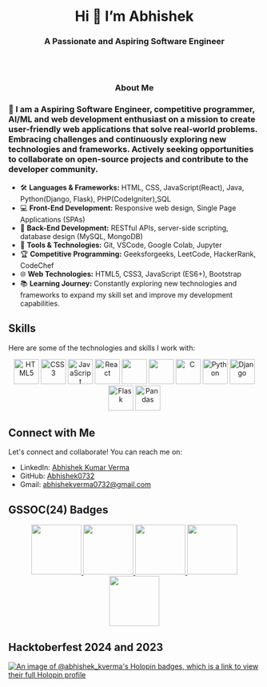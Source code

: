  <h1 align = "center"> Hi 👋 I’m Abhishek </h1>
 <h3 align="center">A Passionate and Aspiring Software Engineer</h3>
 <br>
 <br>
 
<div align="center" >
<h3>About Me</h3> 
 </div>
<h3>🚀 I am a Aspiring Software Engineer, competitive programmer, AI/ML and web development enthusiast on a mission to create user-friendly web applications that solve real-world problems. Embracing challenges and continuously exploring new technologies and frameworks. Actively seeking opportunities to collaborate on open-source projects and contribute to the developer community.</h3>

- 🛠️ **Languages & Frameworks:**  HTML, CSS, JavaScript(React), Java, Python(Django, Flask), PHP(CodeIgniter),SQL
- 💻 **Front-End Development:** Responsive web design, Single Page Applications (SPAs)
- 🚀 **Back-End Development:** RESTful APIs, server-side scripting, database design (MySQL, MongoDB)
- 🔧 **Tools & Technologies:** Git, VSCode, Google Colab, Jupyter
- 🏆 **Competitive Programming:** Geeksforgeeks, LeetCode, HackerRank, CodeChef
- 🌐 **Web Technologies:** HTML5, CSS3, JavaScript (ES6+), Bootstrap
- 📚 **Learning Journey:** Constantly exploring new technologies and frameworks to expand my skill set and improve my development capabilities.

## Skills

Here are some of the technologies and skills I work with:
<p align="center">
  <img src="https://img.icons8.com/color/48/000000/html-5--v1.png" alt="HTML5" title="HTML5" height="50" />
  <img src="https://img.icons8.com/color/48/000000/css3.png" alt="CSS3" title="CSS3" height="50" />
  <img src="https://img.icons8.com/color/48/000000/javascript.png" alt="JavaScript" title="JavaScript" height="50" />
  <img src="https://img.icons8.com/color/48/000000/react-native.png" alt="React" title="React" height="50" />
  <img src="https://img.icons8.com/?size=100&id=13679&format=png&color=000000" height="50"/>
  <img src="https://img.icons8.com/?size=100&id=13460&format=png&color=000000)" height="50" />
  <img src="https://img.icons8.com/color/48/000000/c.png" alt="C" title="C" height="50" />
  <img src="https://img.icons8.com/color/48/000000/python.png" alt="Python" title="Python" height="50" />
  <img src="https://img.icons8.com/color/48/000000/django.png" alt="Django" title="Django" height="50" />
  <img src="https://img.icons8.com/color/48/000000/flask.png" alt="Flask" title="Flask" height="50" />
  <img src="https://img.icons8.com/color/48/000000/pandas.png" alt="Pandas" title="Pandas" height="50" />
</p>


## Connect with Me

Let's connect and collaborate! You can reach me on:

- LinkedIn: [Abhishek Kumar Verma](https://www.linkedin.com/in/abhishekverma32/)
- GitHub: [Abhishek0732](https://github.com/abhishek0732)
- Gmail: abhishekverma0732@gmail.com


## GSSOC(24) Badges 
<div style='display:flex; align-items:center; gap: 10px;' align='center'> <a href="https://gssoc.girlscript.tech/leaderboard"> 
 <img src="https://raw.githubusercontent.com/GSSoC24/Postman-Challenge/main/docs/assets/1.png" width="100px" height="100px" /> 
 <img src="https://raw.githubusercontent.com/GSSoC24/Postman-Challenge/main/docs/assets/2.png" width="100px" height="100px" /> 
 <img src="https://raw.githubusercontent.com/GSSoC24/Postman-Challenge/main/docs/assets/3.png" width="100px" height="100px" /> 
 <img src="https://raw.githubusercontent.com/GSSoC24/Postman-Challenge/main/docs/assets/4.png" width="100px" height="100px" /> 
 <img src="https://raw.githubusercontent.com/GSSoC24/Postman-Challenge/main/docs/assets/5.png" width="100px" height="100px" /> </a> 
</div>



## Hacktoberfest 2024 and 2023

[![An image of @abhishek_kverma's Holopin badges, which is a link to view their full Holopin profile](https://holopin.me/abhishek_kverma)](https://holopin.io/@abhishek_kverma)
<!---
Abhishek0732/Abhishek0732 is a ✨ special ✨ repository because its `README.md` (this file) appears on your GitHub profile.
You can click the Preview link to take a look at your changes.
--->
